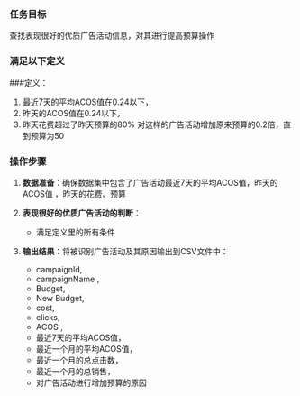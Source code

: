 ### 任务目标
查找表现很好的优质广告活动信息，对其进行提高预算操作

### 满足以下定义

###定义：
1. 最近7天的平均ACOS值在0.24以下，
2. 昨天的ACOS值在0.24以下，
3. 昨天花费超过了昨天预算的80%
对这样的广告活动增加原来预算的0.2倍，直到预算为50
### 操作步骤
1. **数据准备**：确保数据集中包含了广告活动最近7天的平均ACOS值，昨天的ACOS值
，昨天的花费、预算

2. **表现很好的优质广告活动的判断**：
   - 满足定义里的所有条件

3. **输出结果**：将被识别广告活动及其原因输出到CSV文件中：
   - campaignId,
   - campaignName ,
   - Budget,
   - New Budget,
   - cost,
   - clicks,
   - ACOS ,
   - 最近7天的平均ACOS值，
   - 最近一个月的平均ACOS值，
   - 最近一个月的总点击数，
   - 最近一个月的总销售，
   - 对广告活动进行增加预算的原因
